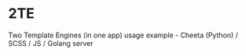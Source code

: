 2TE
===

Two Template Engines (in one app) usage example - Cheeta (Python) / SCSS / JS / Golang server
